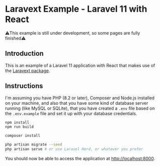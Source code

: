 # Laravext Example - Laravel 11 with React

⚠️This example is still under development, so some pages are fully finished⚠️

## Introduction

This is an example of a Laravel 11 application with React that makes use of the [Laravext package](laravext.dev).

## Instructions

I'm assuming you have PHP (8.2 or later), Composer and Node.js installed on your machine, and also that you have some kind of database server running (like MySQL or SQLite), that you have created a `.env` file based on the `.env.example` file and set it up with your database credentials.

```bash
npm install
npm run build

composer install

php artisan migrate --seed
php artisan serve # or use Laravel Herd, or whatever you prefer
```

You should now be able to access the application at [http://localhost:8000](http://localhost:8000).